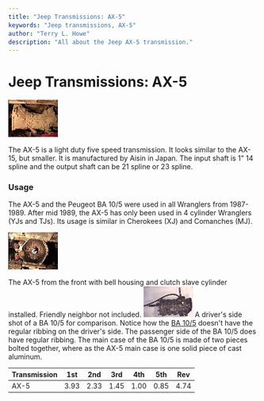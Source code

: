```yaml
---
title: "Jeep Transmissions: AX-5"
keywords: "Jeep transmissions, AX-5"
author: "Terry L. Howe"
description: "All about the Jeep AX-5 transmission."
---
```

# Jeep Transmissions: AX-5

[![AX-5 side](../../../img/transmission/factory/ax5s_.jpg)](../../../img/transmission/factory/ax5s.jpg)   

The AX-5 is a light duty five speed transmission. It looks similar to the AX-15, but smaller. It is manufactured by Aisin in Japan. The input shaft is 1" 14 spline and the output shaft can be 21 spline or 23 spline. 

### Usage

The AX-5 and the Peugeot BA 10/5 were used in all Wranglers from 1987-1989. After mid 1989, the AX-5 has only been used in 4 cylinder Wranglers (YJs and TJs). Its usage is similar in Cherokees (XJ) and Comanches (MJ).

[![AX-5 front](../../../img/transmission/factory/ax5f_.jpg)](../../../img/transmission/factory/ax5f.jpg)

The AX-5 from the front with bell housing and clutch slave cylinder installed. Friendly neighbor not included.  [![BA 10/5 side](../../../img/transmission/factory/ba10ds_.jpg)](../../../img/transmission/factory/ba10ds.jpg) A driver's side shot of a BA 10/5 for comparison. Notice how the [BA 10/5](/transmission/factory/ba10.md) doesn't have the regular ribbing on the driver's side. The passenger side of the BA 10/5 does have regular ribbing. The main case of the BA 10/5 is made of two pieces bolted together, where as the AX-5 main case is one solid piece of cast aluminum.  

| Transmission | 1st  | 2nd  | 3rd  | 4th  | 5th  | Rev  |
|--------------|------|------|------|------|------|------|
| AX-5         | 3.93 | 2.33 | 1.45 | 1.00 | 0.85 | 4.74 |